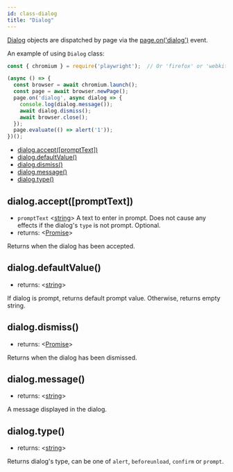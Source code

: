 ```yaml
---
id: class-dialog
title: "Dialog"
---
```



[Dialog] objects are dispatched by page via the [page.on('dialog')](./api/class-page.md#pageondialog) event.

An example of using `Dialog` class:

```js
const { chromium } = require('playwright');  // Or 'firefox' or 'webkit'.

(async () => {
  const browser = await chromium.launch();
  const page = await browser.newPage();
  page.on('dialog', async dialog => {
    console.log(dialog.message());
    await dialog.dismiss();
    await browser.close();
  });
  page.evaluate(() => alert('1'));
})();
```


- [dialog.accept([promptText])](./api/class-dialog.md#dialogacceptprompttext)
- [dialog.defaultValue()](./api/class-dialog.md#dialogdefaultvalue)
- [dialog.dismiss()](./api/class-dialog.md#dialogdismiss)
- [dialog.message()](./api/class-dialog.md#dialogmessage)
- [dialog.type()](./api/class-dialog.md#dialogtype)

## dialog.accept([promptText])
- `promptText` <[string]> A text to enter in prompt. Does not cause any effects if the dialog's `type` is not prompt. Optional.
- returns: <[Promise]>

Returns when the dialog has been accepted.

## dialog.defaultValue()
- returns: <[string]>

If dialog is prompt, returns default prompt value. Otherwise, returns empty string.

## dialog.dismiss()
- returns: <[Promise]>

Returns when the dialog has been dismissed.

## dialog.message()
- returns: <[string]>

A message displayed in the dialog.

## dialog.type()
- returns: <[string]>

Returns dialog's type, can be one of `alert`, `beforeunload`, `confirm` or `prompt`.

[Playwright]: ./api/class-playwright.md "Playwright"
[Browser]: ./api/class-browser.md "Browser"
[BrowserContext]: ./api/class-browsercontext.md "BrowserContext"
[Page]: ./api/class-page.md "Page"
[Frame]: ./api/class-frame.md "Frame"
[ElementHandle]: ./api/class-elementhandle.md "ElementHandle"
[JSHandle]: ./api/class-jshandle.md "JSHandle"
[ConsoleMessage]: ./api/class-consolemessage.md "ConsoleMessage"
[Dialog]: ./api/class-dialog.md "Dialog"
[Download]: ./api/class-download.md "Download"
[Video]: ./api/class-video.md "Video"
[FileChooser]: ./api/class-filechooser.md "FileChooser"
[Keyboard]: ./api/class-keyboard.md "Keyboard"
[Mouse]: ./api/class-mouse.md "Mouse"
[Touchscreen]: ./api/class-touchscreen.md "Touchscreen"
[Request]: ./api/class-request.md "Request"
[Response]: ./api/class-response.md "Response"
[Selectors]: ./api/class-selectors.md "Selectors"
[Route]: ./api/class-route.md "Route"
[WebSocket]: ./api/class-websocket.md "WebSocket"
[TimeoutError]: ./api/class-timeouterror.md "TimeoutError"
[Accessibility]: ./api/class-accessibility.md "Accessibility"
[Worker]: ./api/class-worker.md "Worker"
[BrowserServer]: ./api/class-browserserver.md "BrowserServer"
[BrowserType]: ./api/class-browsertype.md "BrowserType"
[Logger]: ./api/class-logger.md "Logger"
[ChromiumBrowser]: ./api/class-chromiumbrowser.md "ChromiumBrowser"
[ChromiumBrowserContext]: ./api/class-chromiumbrowsercontext.md "ChromiumBrowserContext"
[ChromiumCoverage]: ./api/class-chromiumcoverage.md "ChromiumCoverage"
[CDPSession]: ./api/class-cdpsession.md "CDPSession"
[FirefoxBrowser]: ./api/class-firefoxbrowser.md "FirefoxBrowser"
[WebKitBrowser]: ./api/class-webkitbrowser.md "WebKitBrowser"
[Array]: https://developer.mozilla.org/en-US/docs/Web/JavaScript/Reference/Global_Objects/Array "Array"
[Buffer]: https://nodejs.org/api/buffer.html#buffer_class_buffer "Buffer"
[ChildProcess]: https://nodejs.org/api/child_process.html "ChildProcess"
[Element]: https://developer.mozilla.org/en-US/docs/Web/API/element "Element"
[Error]: https://nodejs.org/api/errors.html#errors_class_error "Error"
[Evaluation Argument]: ./core-concepts.md#evaluationargument "Evaluation Argument"
[Map]: https://developer.mozilla.org/en-US/docs/Web/JavaScript/Reference/Global_Objects/Map "Map"
[Object]: https://developer.mozilla.org/en-US/docs/Web/JavaScript/Reference/Global_Objects/Object "Object"
[Promise]: https://developer.mozilla.org/en-US/docs/Web/JavaScript/Reference/Global_Objects/Promise "Promise"
[RegExp]: https://developer.mozilla.org/en-US/docs/Web/JavaScript/Reference/Global_Objects/RegExp "RegExp"
[Serializable]: https://developer.mozilla.org/en-US/docs/Web/JavaScript/Reference/Global_Objects/JSON/stringify#Description "Serializable"
[UIEvent.detail]: https://developer.mozilla.org/en-US/docs/Web/API/UIEvent/detail "UIEvent.detail"
[URL]: https://nodejs.org/api/url.html "URL"
[USKeyboardLayout]: ../src/usKeyboardLayout.ts "USKeyboardLayout"
[UnixTime]: https://en.wikipedia.org/wiki/Unix_time "Unix Time"
[boolean]: https://developer.mozilla.org/en-US/docs/Web/JavaScript/Data_structures#Boolean_type "Boolean"
[function]: https://developer.mozilla.org/en-US/docs/Web/JavaScript/Reference/Global_Objects/Function "Function"
[iterator]: https://developer.mozilla.org/en-US/docs/Web/JavaScript/Reference/Iteration_protocols "Iterator"
[null]: https://developer.mozilla.org/en-US/docs/Web/JavaScript/Reference/Global_Objects/null "null"
[number]: https://developer.mozilla.org/en-US/docs/Web/JavaScript/Data_structures#Number_type "Number"
[origin]: https://developer.mozilla.org/en-US/docs/Glossary/Origin "Origin"
[selector]: https://developer.mozilla.org/en-US/docs/Web/CSS/CSS_Selectors "selector"
[Readable]: https://nodejs.org/api/stream.html#stream_class_stream_readable "Readable"
[string]: https://developer.mozilla.org/en-US/docs/Web/JavaScript/Data_structures#String_type "string"
[xpath]: https://developer.mozilla.org/en-US/docs/Web/XPath "xpath"
